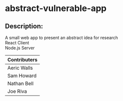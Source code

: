 # abstract-vulnerable-app

## Description:
A small web app to present an abstract idea for research \
React Client \
Node.js Server

| Contributers |
| ------------ |
| Aeric Walls |
| Sam Howard |
| Nathan Bell |
| Joe Riva |
